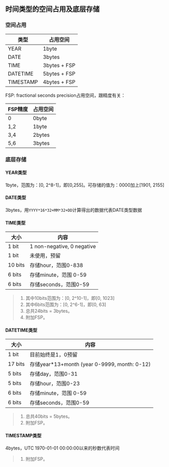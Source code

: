 ## 时间类型的空间占用及底层存储

### 空间占用
| 类型 | 占用空间 |
| ---- | ---- |
| YEAR | 1byte |
| DATE | 3bytes |
| TIME | 3bytes + FSP |
| DATETIME | 5bytes + FSP |
| TIMESTAMP | 4bytes + FSP |

FSP: fractional seconds precision占用空间，跟精度有关：

| FSP精度 | 占用空间 |
|---- | ----|
| 0 | 0byte |
| 1,2 | 1byte |
| 3,4 | 2bytes |
| 5,6 | 3bytes |

### 底层存储

#### YEAR类型
1byte，范围为：[0, 2^8-1]，即[0,255]。可存储的值为：0000加上[1901, 2155]

#### DATE类型
3bytes，用`YYYY*16*32+MM*32+DD`计算得出的数据代表DATE类型数据

#### TIME类型

| 大小 | 内容 |
| ---- | ---- |
| 1 bit | 1 non-negative, 0 negative |
| 1 bit | 未使用，预留 |
| 10 bits | 存储hour，范围0-838 |
| 6 bits | 存储minute，范围 0-59 |
| 6 bits | 存储seconds，范围0-59 |

> 1. 其中10bits范围为：[0, 2^10-1]，即[0, 1023]
> 2. 其中6bits范围为：[0, 2^6-1]，即[0, 63]
> 3. 总共24bits = 3bytes。
> 4. 附加FSP。

#### DATETIME类型

| 大小 | 内容 |
| ---- | ---- |
| 1 bit | 目前始终是1，0预留 |
| 17 bits | 存储year*13+month (year 0-9999, month: 0-12) |
| 5 bits | 存储day，范围0-31 |
| 5 bits | 存储hour，范围0-23 |
| 6 bits | 存储minute，范围 0-59 |
| 6 bits | 存储seconds，范围0-59 |

> 1. 总共40bits = 5bytes。
> 2. 附加FSP。

#### TIMESTAMP类型
4bytes，UTC 1970-01-01 00:00:00以来的秒数代表时间
> 1. 附加FSP。